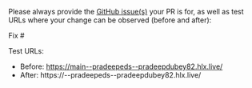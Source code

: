Please always provide the [GitHub issue(s)](../issues) your PR is for, as well as test URLs where your change can be observed (before and after):

Fix #<gh-issue-id>

Test URLs:
- Before: https://main--pradeepeds--pradeepdubey82.hlx.live/
- After: https://<branch>--pradeepeds--pradeepdubey82.hlx.live/
